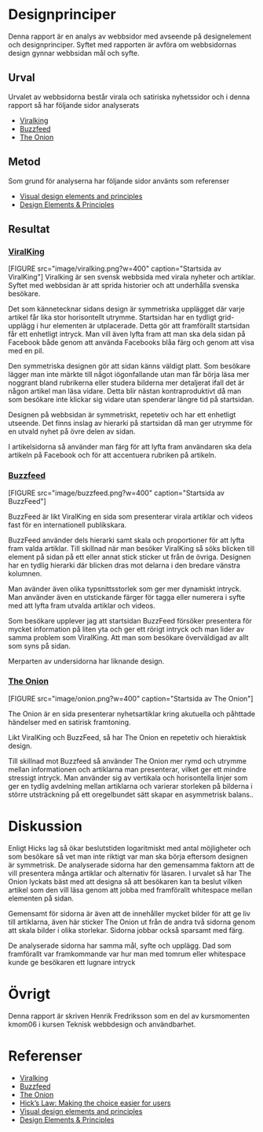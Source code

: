 ---
---

# Designprinciper

Denna rapport är en analys av webbsidor med avseende på designelement och
designprinciper. Syftet med rapporten är avföra om webbsidornas design gynnar
webbsidan mål och syfte.

## Urval

Urvalet av webbsidorna består virala och satiriska nyhetssidor och i denna rapport så har
följande sidor analyserats

- [Viralking](http://viralking.se/)
- [Buzzfeed](https://www.buzzfeed.com/)
- [The Onion](https://www.theonion.com/)

## Metod

Som grund för analyserna har följande sidor använts som referenser

- [Visual design elements and
  principles](https://en.wikipedia.org/wiki/Visual_design_elements_and_principles)
- [Design Elements & Principles](https://www.canva.com/learn/design-elements-principles/)


## Resultat

### [ViralKing](http://viralking.se/)

[FIGURE src="image/viralking.png?w=400" caption="Startsida av ViralKing"]
Viralking är sen svensk webbsida med virala nyheter och artiklar. Syftet med
webbsidan är att sprida historier och att underhålla svenska besökare.

Det som kännetecknar sidans design är symmetriska upplägget där varje artikel får
lika stor horisontellt utrymme. Startsidan har en tydligt grid-upplägg i hur
elementen är utplacerade. Detta gör att framförallt startsidan får ett
enhetligt intryck. Man vill även lyfta fram att man ska dela sidan på Facebook både
genom att använda Facebooks blåa färg och genom att visa med en pil.

Den symmetriska designen gör att sidan känns väldigt platt. Som besökare lägger
man inte märkte till något iögonfallande utan man får börja läsa mer noggrant
bland rubrikerna eller studera bilderna mer detaljerat ifall det är någon
artikel man läsa vidare. Detta blir nästan kontraproduktivt då man som besökare
inte klickar sig vidare utan spenderar längre tid på startsidan.

Designen på webbsidan är symmetriskt, repetetiv och har ett enhetligt utseende.
Det finns inslag av hierarki på startsidan då man ger utrymme för en utvald
nyhet på övre delen av sidan.

I artikelsidorna så använder man färg för att lyfta fram användaren ska dela
artikeln på Facebook och för att accentuera rubriken på artikeln.


### [Buzzfeed](https://www.buzzfeed.com)
[FIGURE src="image/buzzfeed.png?w=400" caption="Startsida av BuzzFeed"]

BuzzFeed är likt ViralKing en sida som presenterar virala artiklar och videos fast för en
internationell publikskara.

BuzzFeed använder dels hierarki samt skala och proportioner för att lyfta fram
valda artiklar. Till skillnad när man besöker ViralKing så söks blicken till
element på sidan på ett eller annat stick sticker ut från de övriga.
Designen har en tydlig hierarki där blicken dras mot delarna i den bredare
vänstra kolumnen.

Man avänder även olika typsnittsstorlek som ger mer  dynamiskt intryck.
Man använder även en utstickande färger för tagga eller numerera i syfte med
att lyfta fram utvalda artiklar och videos. 

Som besökare upplever jag att startsidan BuzzFeed försöker presentera för mycket
information på liten yta och ger ett rörigt intryck och man lider av samma
problem som ViralKing. Att man som besökare överväldigad av allt som syns på sidan.

Merparten av undersidorna har liknande design.


### [The Onion](https://www.theonion.com/)
[FIGURE src="image/onion.png?w=400" caption="Startsida av The Onion"]

The Onion är en sida presenterar  nyhetsartiklar kring akutuella och
påhttade händelser med en satirisk framtoning.

Likt ViralKing och BuzzFeed, så har The Onion en repetetiv och hieraktisk design.

Till skillnad mot Buzzfeed så använder The Onion mer rymd och utrymme mellan
informationen och artiklarna man presenterar, vilket ger ett mindre stressigt
intryck. Man använder sig av vertikala och horisontella linjer som ger en tydlig
avdelning mellan artiklarna och varierar storleken på bilderna i större
utsträckning på ett oregelbundet sätt skapar en asymmetrisk balans..


# Diskussion
Enligt Hicks lag så ökar beslutstiden logaritmiskt med antal möjligheter och som
besökare så vet man inte riktigt var man ska börja eftersom designen är
symmetrisk. De analyserade sidorna har den gemensamma faktorn att de vill
presentera många artiklar och alternativ för läsaren. I urvalet så har The Onion
lyckats bäst med att designa så att besökaren kan ta beslut vilken artikel som
den vill läsa genom att jobba med framförallt whitespace mellan elementen på sidan.

Gemensamt för sidorna är även att de innehåller mycket bilder för att ge liv
till artiklarna, även här sticker The Onion ut från de andra två sidorna genom
att skala bilder i olika storlekar. Sidorna jobbar också sparsamt med färg.

De analyserade sidorna har samma mål, syfte och upplägg. Dad som framförallt var
framkommande var hur man med tomrum eller whitespace kunde ge besökaren ett
lugnare intryck


# Övrigt

Denna rapport är skriven Henrik Fredriksson som en del av kursmomenten kmom06 i
kursen Teknisk webbdesign och användbarhet.

# Referenser

- [Viralking](http://viralking.se/)
- [Buzzfeed](https://www.buzzfeed.com/)
- [The Onion](https://www.theonion.com/)
- [Hick’s Law: Making the choice easier for
users](https://www.interaction-design.org/literature/article/hick-s-law-making-the-choice-easier-for-users)
- [Visual design elements and
  principles](https://en.wikipedia.org/wiki/Visual_design_elements_and_principles)
- [Design Elements &
  Principles](https://www.canva.com/learn/design-elements-principles/)

